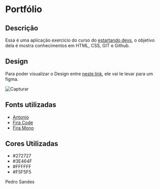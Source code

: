 # Portfólio

## Descrição
Essa é uma aplicação exercício do curso do [estartando devs](https://estartandodevs.com.br/), o objetivo dela é mostra conhecimentos em HTML, CSS, GIT e Github.

## Design
Para poder visualizar o Design entre [neste link](https://www.figma.com/file/1tLgMViMAajv0CEPXZbyjl/Portf%C3%B3lio?node-id=0%3A1), ele vai te levar para um figma.

![Capturar](https://user-images.githubusercontent.com/75694617/126851936-44c2b455-33d9-4bae-a4ec-8ccaa706a4d2.PNG)


## Fonts utilizadas

- [Antonio](https://fonts.google.com/specimen/Antonio?query=antonio)
- [Fira Code](https://fonts.google.com/specimen/Fira+Code?query=fira+code)
- [Fira Mono](https://fonts.google.com/specimen/Fira+Mono?query=fira+mo)

## Cores Utilizadas

- #272727
- #3E464F
- #FFFFFF
- #F5F5F5

Pedro Sandes
